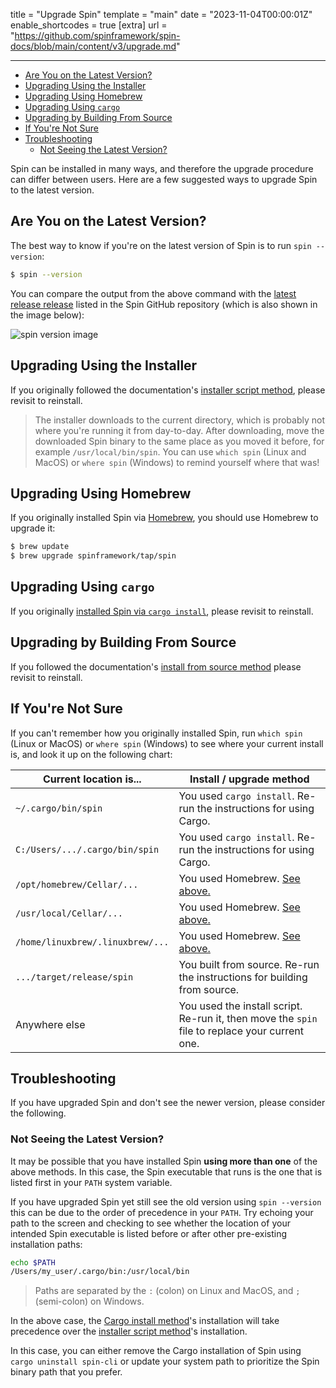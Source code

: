 title = "Upgrade Spin"
template = "main"
date = "2023-11-04T00:00:01Z"
enable_shortcodes = true
[extra]
url = "https://github.com/spinframework/spin-docs/blob/main/content/v3/upgrade.md"

---
- [Are You on the Latest Version?](#are-you-on-the-latest-version)
- [Upgrading Using the Installer](#upgrading-using-the-installer)
- [Upgrading Using Homebrew](#upgrading-using-homebrew)
- [Upgrading Using `cargo`](#upgrading-using-cargo)
- [Upgrading by Building From Source](#upgrading-by-building-from-source)
- [If You're Not Sure](#if-youre-not-sure)
- [Troubleshooting](#troubleshooting)
  - [Not Seeing the Latest Version?](#not-seeing-the-latest-version)

Spin can be installed in many ways, and therefore the upgrade procedure can differ between users. Here are a few suggested ways to upgrade Spin to the latest version.

## Are You on the Latest Version?

The best way to know if you're on the latest version of Spin is to run `spin --version`:

<!-- @selectiveCpy -->

```bash
$ spin --version
```

You can compare the output from the above command with the [latest release release](https://github.com/spinframework/spin/releases/latest) listed in the Spin GitHub repository (which is also shown in the image below):

![spin version image](https://img.shields.io/github/v/release/fermyon/spin)

## Upgrading Using the Installer

If you originally followed the documentation's [installer script method](./install#installing-spin), please revisit to reinstall.

> The installer downloads to the current directory, which is probably not where you're running it from day-to-day. After downloading, move the downloaded Spin binary to the same place as you moved it before, for example `/usr/local/bin/spin`. You can use `which spin` (Linux and MacOS) or `where spin` (Windows) to remind yourself where that was!

## Upgrading Using Homebrew

If you originally installed Spin via [Homebrew](https://brew.sh/), you should use Homebrew to upgrade it:

<!-- @selectiveCpy -->

```bash
$ brew update
$ brew upgrade spinframework/tap/spin
```

## Upgrading Using `cargo`

If you originally [installed Spin via `cargo install`](./install#using-cargo-to-install-spin), please revisit to reinstall.

## Upgrading by Building From Source

If you followed the documentation's [install from source method](./install#building-spin-from-source) please revisit to reinstall.

## If You're Not Sure

If you can't remember how you originally installed Spin, run `which spin` (Linux or MacOS) or `where spin` (Windows) to see where your current install is, and look it up on the following chart:

| Current location is...           | Install / upgrade method                   |
|----------------------------------|--------------------------------------------|
| `~/.cargo/bin/spin`              | You used `cargo install`. Re-run the instructions for using Cargo. |
| `C:/Users/.../.cargo/bin/spin`   | You used `cargo install`. Re-run the instructions for using Cargo. |
| `/opt/homebrew/Cellar/...`       | You used Homebrew. [See above.](#homebrew) |
| `/usr/local/Cellar/...`          | You used Homebrew. [See above.](#homebrew) |
| `/home/linuxbrew/.linuxbrew/...` | You used Homebrew. [See above.](#homebrew) |
| `.../target/release/spin`        | You built from source. Re-run the instructions for building from source. |
| Anywhere else                    | You used the install script. Re-run it, then move the `spin` file to replace your current one. |

## Troubleshooting

If you have upgraded Spin and don't see the newer version, please consider the following.

### Not Seeing the Latest Version?

It may be possible that you have installed Spin **using more than one** of the above methods. In this case, the Spin executable that runs is the one that is listed first in your `PATH` system variable. 

If you have upgraded Spin yet still see the old version using `spin --version` this can be due to the order of precedence in your `PATH`. Try echoing your path to the screen and checking to see whether the location of your intended Spin executable is listed before or after other pre-existing installation paths:

```bash
echo $PATH
/Users/my_user/.cargo/bin:/usr/local/bin
```

> Paths are separated by the `:` (colon) on Linux and MacOS, and `;` (semi-colon) on Windows.

In the above case, the [Cargo install method](./install#using-cargo-to-install-spin)'s installation will take precedence over the [installer script method](./install#installing-spin)'s installation. 

In this case, you can either remove the Cargo installation of Spin using `cargo uninstall spin-cli` or update your system path to prioritize the Spin binary path that you prefer.

